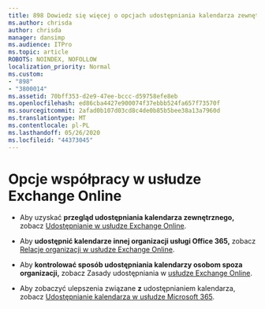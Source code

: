 ```yaml
---
title: 898 Dowiedz się więcej o opcjach udostępniania kalendarza zewnętrznego
ms.author: chrisda
author: chrisda
manager: dansimp
ms.audience: ITPro
ms.topic: article
ROBOTS: NOINDEX, NOFOLLOW
localization_priority: Normal
ms.custom:
- "898"
- "3800014"
ms.assetid: 70bff353-d2e9-47ee-bccc-d59758efe8eb
ms.openlocfilehash: ed86cba4427e900074f37ebbb524fa657f73570f
ms.sourcegitcommit: 2afad0b107d03cd8c4de0b85b5bee38a13a7960d
ms.translationtype: MT
ms.contentlocale: pl-PL
ms.lasthandoff: 05/26/2020
ms.locfileid: "44373045"
---
```

# <a name="exchange-online-collaboration-options"></a>Opcje współpracy w usłudze Exchange Online

- Aby uzyskać **przegląd udostępniania kalendarza zewnętrznego,** zobacz [Udostępnianie w usłudze Exchange Online](https://technet.microsoft.com/library/jj916670%28v=exchg.150%29.aspx).

- Aby **udostępnić kalendarze innej organizacji usługi Office 365,** zobacz [Relacje organizacji w usłudze Exchange Online](https://technet.microsoft.com/library/jj916658%28v=exchg.150%29.aspx).

- Aby **kontrolować sposób udostępniania kalendarzy osobom spoza organizacji,** zobacz Zasady udostępniania w [usłudze Exchange Online](https://technet.microsoft.com/library/jj916673%28v=exchg.150%29.aspx).

- Aby zobaczyć ulepszenia związane **z** udostępnianiem kalendarza, zobacz [Udostępnianie kalendarza w usłudze Microsoft 365](https://support.office.com/article/calendar-sharing-in-microsoft-365-b576ecc3-0945-4d75-85f1-5efafb8a37b4).
